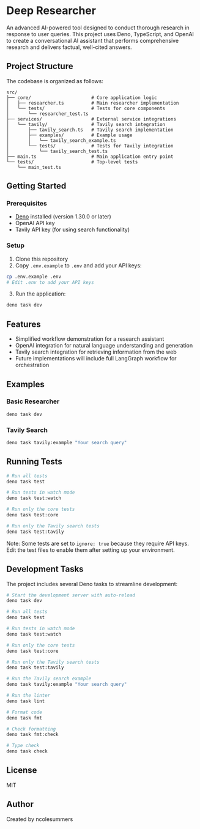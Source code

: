 # Deep Researcher

An advanced AI-powered tool designed to conduct thorough research in response to user queries. 
This project uses Deno, TypeScript, and OpenAI to create a conversational AI assistant 
that performs comprehensive research and delivers factual, well-cited answers.

## Project Structure

The codebase is organized as follows:

```
src/
├── core/                      # Core application logic
│   ├── researcher.ts          # Main researcher implementation
│   └── tests/                 # Tests for core components
│       └── researcher_test.ts
├── services/                  # External service integrations
│   └── tavily/                # Tavily search integration
│       ├── tavily_search.ts   # Tavily search implementation
│       ├── examples/          # Example usage
│       │   └── tavily_search_example.ts
│       └── tests/             # Tests for Tavily integration
│           └── tavily_search_test.ts
├── main.ts                    # Main application entry point
└── tests/                     # Top-level tests
    └── main_test.ts
```

## Getting Started

### Prerequisites

- [Deno](https://deno.land/) installed (version 1.30.0 or later)
- OpenAI API key
- Tavily API key (for using search functionality)

### Setup

1. Clone this repository
2. Copy `.env.example` to `.env` and add your API keys:

```bash
cp .env.example .env
# Edit .env to add your API keys
```

3. Run the application:

```bash
deno task dev
```

## Features

- Simplified workflow demonstration for a research assistant
- OpenAI integration for natural language understanding and generation
- Tavily search integration for retrieving information from the web
- Future implementations will include full LangGraph workflow for orchestration

## Examples

### Basic Researcher

```bash
deno task dev
```

### Tavily Search

```bash
deno task tavily:example "Your search query"
```

## Running Tests

```bash
# Run all tests
deno task test

# Run tests in watch mode
deno task test:watch

# Run only the core tests
deno task test:core

# Run only the Tavily search tests
deno task test:tavily
```

Note: Some tests are set to `ignore: true` because they require API keys. Edit the test files to enable them after setting up your environment.

## Development Tasks

The project includes several Deno tasks to streamline development:

```bash
# Start the development server with auto-reload
deno task dev

# Run all tests
deno task test

# Run tests in watch mode
deno task test:watch

# Run only the core tests
deno task test:core

# Run only the Tavily search tests
deno task test:tavily

# Run the Tavily search example
deno task tavily:example "Your search query"

# Run the linter
deno task lint

# Format code
deno task fmt

# Check formatting
deno task fmt:check

# Type check
deno task check
```

## License

MIT

## Author

Created by ncolesummers 